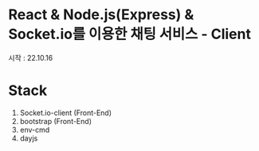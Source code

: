 # React & Node.js(Express) & Socket.io를 이용한 채팅 서비스 - Client
시작 : 22.10.16  

# Stack
1. Socket.io-client (Front-End)  
2. bootstrap (Front-End)  
3. env-cmd  
4. dayjs  